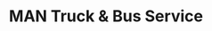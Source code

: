 ---
title: "MAN Truck & Bus Service"
url: /sabinanigo/man-truck-und-bus-service/
shop: Allgemein
---